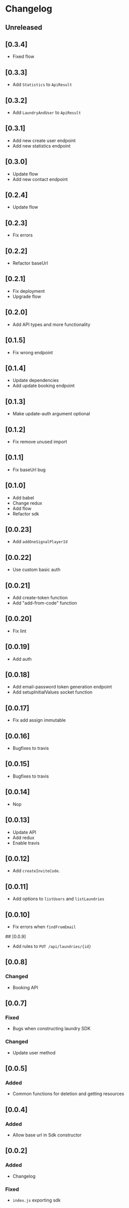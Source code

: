 # Changelog

## Unreleased

## [0.3.4]

- Fixed flow

## [0.3.3]

- Add `Statistics` to `ApiResult`

## [0.3.2]

- Add `LaundryAndUser` to `ApiResult`

## [0.3.1]

- Add new create user endpoint
- Add new statistics endpoint

## [0.3.0]

- Update flow
- Add new contact endpoint

## [0.2.4]

- Update flow

## [0.2.3]

- Fix errors

## [0.2.2]

- Refactor baseUrl

## [0.2.1]

- Fix deployment
- Upgrade flow 

## [0.2.0]

- Add API types and more functionality

## [0.1.5]

- Fix wrong endpoint

## [0.1.4]

- Update dependencies
- Add update booking endpoint

## [0.1.3]

- Make update-auth argument optional

## [0.1.2]

- Fix remove unused import

## [0.1.1]

- Fix baseUrl bug

## [0.1.0]

- Add babel
- Change redux
- Add flow
- Refactor sdk

## [0.0.23]

- Add `addOneSignalPlayerId`

## [0.0.22]

- Use custom basic auth

## [0.0.21]

- Add create-token function
- Add "add-from-code" function

## [0.0.20]

- Fix lint

## [0.0.19]

- Add auth

## [0.0.18]
- Add email-password token generation endpoint
- Add setupInitialValues socket function

## [0.0.17]
- Fix add assign immutable

## [0.0.16]
- Bugfixes to travis

## [0.0.15]
- Bugfixes to travis

## [0.0.14]
- Nop

## [0.0.13]
- Update API
- Add redux
- Enable travis

## [0.0.12]

- Add `createInviteCode`.

## [0.0.11]

- Add options to `listUsers` and `listLaundries`

## [0.0.10]

- Fix errors when `findFromEmail`

## [0.0.9]

- Add rules to `PUT /api/laundries/{id}`

## [0.0.8]

### Changed
 - Booking API

## [0.0.7]

### Fixed
 - Bugs when constructing laundry SDK

### Changed
 - Update user method

## [0.0.5]

### Added
 - Common functions for deletion and getting resources

## [0.0.4]

### Added
 - Allow base url in Sdk constructor

## [0.0.2]

### Added

 - Changelog

### Fixed

 - `index.js` exporting sdk
